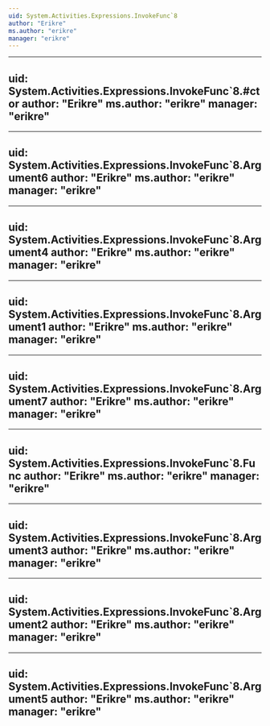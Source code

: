 ```yaml
---
uid: System.Activities.Expressions.InvokeFunc`8
author: "Erikre"
ms.author: "erikre"
manager: "erikre"
---
```


---
uid: System.Activities.Expressions.InvokeFunc`8.#ctor
author: "Erikre"
ms.author: "erikre"
manager: "erikre"
---

---
uid: System.Activities.Expressions.InvokeFunc`8.Argument6
author: "Erikre"
ms.author: "erikre"
manager: "erikre"
---

---
uid: System.Activities.Expressions.InvokeFunc`8.Argument4
author: "Erikre"
ms.author: "erikre"
manager: "erikre"
---

---
uid: System.Activities.Expressions.InvokeFunc`8.Argument1
author: "Erikre"
ms.author: "erikre"
manager: "erikre"
---

---
uid: System.Activities.Expressions.InvokeFunc`8.Argument7
author: "Erikre"
ms.author: "erikre"
manager: "erikre"
---

---
uid: System.Activities.Expressions.InvokeFunc`8.Func
author: "Erikre"
ms.author: "erikre"
manager: "erikre"
---

---
uid: System.Activities.Expressions.InvokeFunc`8.Argument3
author: "Erikre"
ms.author: "erikre"
manager: "erikre"
---

---
uid: System.Activities.Expressions.InvokeFunc`8.Argument2
author: "Erikre"
ms.author: "erikre"
manager: "erikre"
---

---
uid: System.Activities.Expressions.InvokeFunc`8.Argument5
author: "Erikre"
ms.author: "erikre"
manager: "erikre"
---
